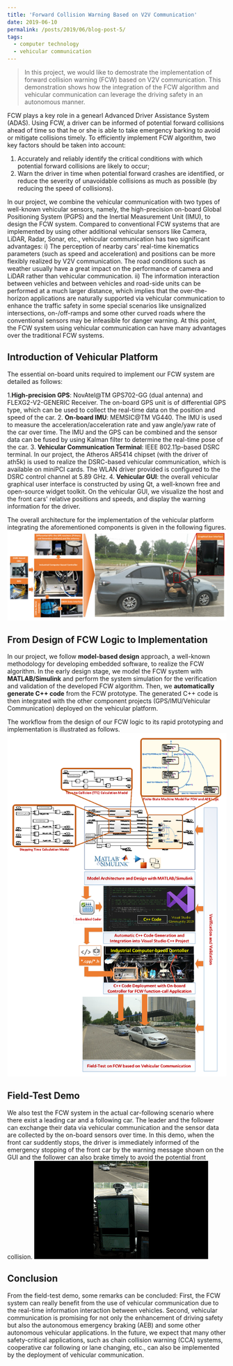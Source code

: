 ```yaml
---
title: 'Forward Collision Warning Based on V2V Communication'
date: 2019-06-10
permalink: /posts/2019/06/blog-post-5/
tags:
  - computer technology
  - vehicular communication
---
```



> In this project, we would like to demostrate the implementation of forward collision warning (FCW) based on V2V communication. This demonstration shows how the integration of the FCW algorithm and vehicular communication can leverage the driving safety in an autonomous manner.

FCW plays a key role in a genearl Advanced Driver Assistance System (ADAS). Using FCW, a driver can be informed of potential forward collisions ahead of time so that he or she is able to take emergency barking to avoid or mitigate collisions timely. To efficiently implement FCW algorithm, two key factors should be taken into account:

1. Accurately and reliably identify the critical conditions with which potential forward collisions are likely to occur;  
2. Warn the driver in time when potential forward crashes are identified, or reduce the severity of unavoidable collisions as much as possible (by reducing the speed of collisions).

In our project, we combine the vehicular communication with two types of well-known vehicular sensors, namely, the high-precision on-board Global Positioning System (PGPS) and the Inertial Measurement Unit (IMU), to design the FCW system. Compared to conventional FCW systems that are implemented by using other additional vehicular sensors like Camera, LiDAR, Radar, Sonar, etc., vehicular communication has two significant advantages: i) The perception of nearby cars' real-time kinematics parameters (such as speed and acceleration) and positions can be more flexibly realized by V2V communication. The road conditions such as weather usually have a great impact on the performance of camera and LiDAR rather than vehicular communication. ii) The information interaction between vehicles and between vehicles and road-side units can be performed at a much larger distance, which implies that the over-the-horizon applications are naturally supported via vehicular communication to enhance the traffic safety in some special scenarios like unsignalized intersections, on-/off-ramps and some other curved roads where the conventional sensors may be infeasible for danger warning. At this point, the FCW system using vehicular communication can have many advantages over the traditional FCW systems.

## Introduction of Vehicular Platform
The essential on-board units required to implement our FCW system are detailed as follows:

1.**High-precision GPS**: NovAtel@TM GPS702-GG (dual antenna) and FLEXG2-V2-GENERIC Receiver. The on-board GPS unit is of differential GPS type, which can be used to collect the real-time data on the position and speed of the car.
2. **On-board IMU**: MEMSIC@TM VG440. The IMU is used to measure the acceleration/acceleration rate and yaw angle/yaw rate of the car over time. The IMU and the GPS can be combined and the sensor data can be fused by using Kalman filter to determine the real-time pose of the car.
3. **Vehicular Communication Terminal**: IEEE 802.11p-based DSRC terminal. In our project, the Atheros AR5414 chipset (with the driver of ath5k) is used to realize the DSRC-based vehicular communication, which is available on miniPCI cards. The WLAN driver provided is configured to the DSRC control channel at 5.89 GHz. 
4. **Vehicular GUI**: the overall vehicular graphical user interface is constructed by using Qt, a well-known free and open-source widget toolkit. On the vehicular GUI, we visualize the host and the front cars' relative positions and speeds, and display the warning information for the driver.

The overall architecture for the implementation of the vehicular platform integrating the aforementioned components is given in the following figures.
![Vehicular Platform][1]

## From Design of FCW Logic to Implementation
In our project, we follow **model-based design** approach, a well-known methodology for developing embedded software, to realize the FCW algorithm. In the early design stage, we model the FCW system with **MATLAB/Simulink** and perform the system simulation for the verification and validation of the developed FCW algorithm. Then, we **automatically generate C++ code** from the FCW prototype. The generated C++ code is then integrated with the other component projects (GPS/IMU/Vehicular Communication) deployed on the vehicular platform.

The workflow from the design of our FCW logic to its rapid prototyping and implementation is illustrated as follows.
![Workflow][2]

## Field-Test Demo
We also test the FCW system in the actual car-following scenario where there exist a leading car and a following car. The leader and the follower can exchange their data via vehicular communication and the sensor data are collected by the on-board sensors over time. In this demo, when the front car suddently stops, the driver is immediately informed of the emergency stopping of the front car by the warning message shown on the GUI and the follower can also brake timely to avoid the potential front collision.
![此处输入图片的描述][3]

## Conclusion
From the field-test demo, some remarks can be concluded: First, the FCW system can really benefit from the use of vehicular communication due to the real-time information interaction between vehicles. Second, vehicular communication is promising for not only the enhancement of driving safety but also the autonomous emergency braking (AEB) and some other autonomous vehicular applications. In the future, we expect that many other safety-critical applications, such as chain collision warning (CCA) systems, cooperative car following or lane changing, etc., can also be implemented by the deployment of vehicular communication.


  [1]: https://raw.githubusercontent.com/JianshanZhou/jianshanzhou.github.io/master/images/vehicle.png
  [2]: https://raw.githubusercontent.com/JianshanZhou/jianshanzhou.github.io/master/images/workflow.png
  [3]: https://raw.githubusercontent.com/JianshanZhou/jianshanzhou.github.io/master/images/FCWdemo.gif
